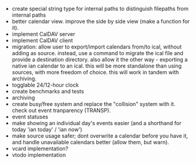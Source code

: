 * create special string type for internal paths to distinguish filepaths from internal paths
* better calendar view. improve the side by side view (make a function for it).
* implement CalDAV server
* implement CalDAV client
* migration: allow user to export/import calendars from/to ical, without adding as source. instead, use a command to migrate the ical file and provide a destination directory. also allow it the other way - exporting a native ian calendar to an ical. this will be more standalone than using sources, with more freedom of choice. this will work in tandem with archiving.
* togglable 24/12-hour clock
* create benchmarks and tests
* archiving
* create busy/free system and replace the "collision" system with it. check out event tranparency (TRANSP).
* event statuses
* make showing an individual day's events easier (and a shorthand for today 'ian today' / 'ian now')
* make source usage safer; dont overwrite a calendar before you have it, and handle unavailable calendars better (allow them, but warn).
* vcard implementation?
* vtodo implementation
